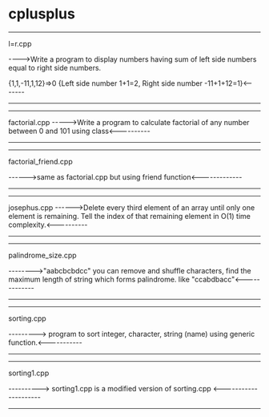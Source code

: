 # cplusplus

*****************************************

l=r.cpp

---->Write a program to display numbers having sum of left side numbers equal to right side numbers.
 
{1,1,-11,1,12}=>0 {Left side number 1+1=2, Right side number -11+1+12=1}<-------

*****************************************


*****************************************

factorial.cpp
----->Write a program to calculate factorial of any number between 
0 and 101 using class<----------

*****************************************


*****************************************

factorial_friend.cpp

------>same as factorial.cpp but using friend function<-------------

*****************************************


*****************************************

josephus.cpp
------>Delete every third element of an array until only one element is remaining.
 Tell the index of that remaining element in O(1) time
complexity.<----------

*****************************************


*****************************************

palindrome_size.cpp

-------->"aabcbcbdcc" you can remove and shuffle characters, find the maximum length of string which forms
 palindrome. 
like "ccabdbacc"<-------------

*****************************************


*****************************************

sorting.cpp

---------> program to sort integer, character, string (name) using generic function.<-----------

******************************************


******************************************
sorting1.cpp

----------> sorting1.cpp is a modified version of sorting.cpp  <---------------------

******************************************
